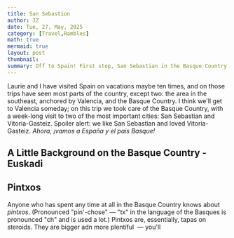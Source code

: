 ```yaml
---
title: San Sebastion
author: JZ
date: Tue, 27, May, 2025
category: [Travel,Rambles]
math: true
mermaid: true
layout: post
thumbnail: 
summary: Off to Spain! First stop, San Sebastian in the Basque Country.
---  
```

Laurie and I have visited Spain on vacations maybe ten times, and on those trips have seen most parts of the country, except two: the area in the southeast, anchored by Valencia, and the Basque Country. I think we'll get to Valencia someday; on this trip we took care of the Basque Country, with a week-long visit to two of the most important cities: San Sebastian and Vitoria-Gasteiz. Spoiler alert: we like San Sebastian and loved Vitoria-Gasteiz. <em>Ahora, ¡vamos a España y el pais Basque!</em>

<H2>A Little Background on the Basque Country - Euskadi</h2>

<h2>Pintxos</h2>
Anyone who has spent any time at all in the Basque Country knows about <em>pintxos</em>. (Pronounced "pin'-chose"&nbsp;&mdash;&nbsp;"tx" in the language of the Basques is pronounced "ch" and is used a lot.) Pintxos are, essentially, tapas on steroids. They are bigger adn more plentiful &nbsp;&mdash;&nbsp;you'll